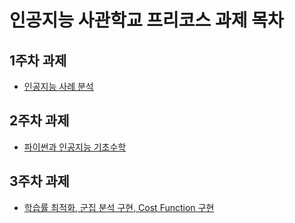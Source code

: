 # 인공지능 사관학교 프리코스 과제 목차

  ## 1주차 과제
  - [인공지능 사례 분석](https://github.com/Liebe97/AI_test/blob/AI_school/1%EC%A3%BC%EC%B0%A8_%EA%B3%BC%EC%A0%9C.ipynb)
  
  ## 2주차 과제
  - [파이썬과 인공지능 기초수학](https://github.com/Liebe97/AI_test/blob/AI_school/2%EC%A3%BC%EC%B0%A8%EA%B3%BC%EC%A0%9C.ipynb)

  ## 3주차 과제
  - [학습률 최적화, 군집 분석 구현, Cost Function 구현](https://github.com/Liebe97/AI_test/blob/AI_school/3%EC%A3%BC%EC%B0%A8_%EA%B3%BC%EC%A0%9C.ipynb)
